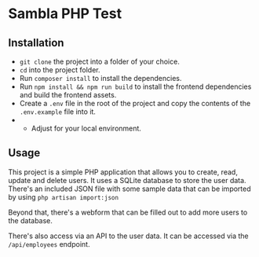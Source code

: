 # Sambla PHP Test

## Installation
- `git clone` the project into a folder of your choice.
- `cd` into the project folder.
- Run `composer install` to install the dependencies.
- Run `npm install && npm run build` to install the frontend dependencies and build the frontend assets.
- Create a `.env` file in the root of the project and copy the contents of the `.env.example` file into it.
- - Adjust for your local environment.

## Usage
This project is a simple PHP application that allows you to create, read, update and delete users. It uses a SQLite database to store the user data.
There's an included JSON file with some sample data that can be imported by using `php artisan import:json`

Beyond that, there's a webform that can be filled out to add more users to the database.

There's also access via an API to the user data. It can be accessed via the `/api/employees` endpoint.
